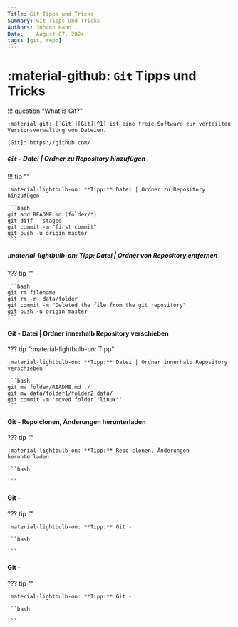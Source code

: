 ```yaml
---
Title: Git Tipps und Tricks
Summary: Git Tipps und Tricks
Authors: Johann Hahn
Date:    August 07, 2024
tags: [git, repo]
---
```


# :material-github: `Git` Tipps und Tricks

!!! question "What is Git?"

    :material-git: [`Git`][Git][^1] ist eine freie Software zur verteilten Versionsverwaltung von Dateien.

    [Git]: https://github.com/

##### `Git` - Datei | Ordner zu Repository hinzufügen


!!! tip ""

    :material-lightbulb-on: **Tipp:** Datei | Ordner zu Repository hinzufügen

    ```bash
    git add README.md (folder/*)
    git diff --staged
    git commit -m "first commit"
    git push -u origin master
    ```

##### :material-lightbulb-on: **Tipp:** Datei | Ordner von  Repository entfernen

??? tip ""

    ```bash
    git rm filename
    git rm -r  data/folder
    git commit -m "Deleted the file from the git repository"
    git push -u origin master
    ```

#### Git - Datei | Ordner innerhalb Repository verschieben

??? tip ":material-lightbulb-on: Tipp"

    :material-lightbulb-on: **Tipp:** Datei | Ordner innerhalb Repository verschieben

    ```bash
    git mv folder/README.md ./
    git mv data/folder1/folder2 data/
    git commit -m 'moved folder "linux"'
    ```

#### Git - Repo clonen, Änderungen herunterladen

??? tip ""

    :material-lightbulb-on: **Tipp:** Repo clonen, Änderungen herunterladen

    ```bash

    ```

#### Git - 

??? tip ""

    :material-lightbulb-on: **Tipp:** Git -

    ```bash

    ```

#### Git - 

??? tip ""

    :material-lightbulb-on: **Tipp:** Git -

    ```bash

    ```

[^1]: :material-wikipedia: [Wikipedia - Git](https://de.wikipedia.org/wiki/Git){target=\_blank}
